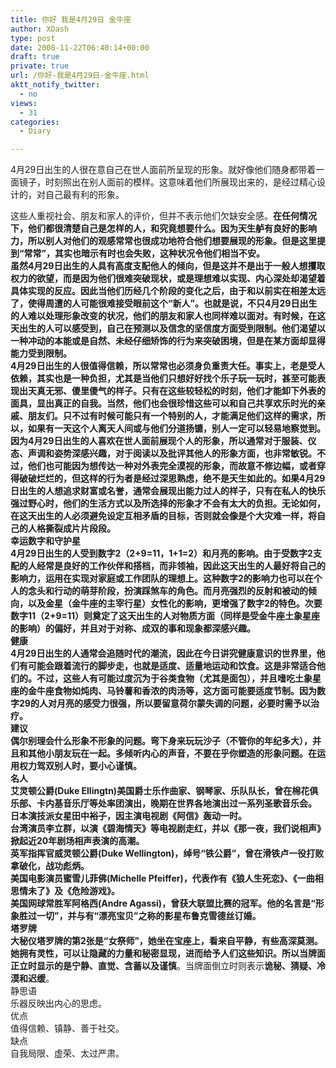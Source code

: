 ```yaml
---
title: 你好 我是4月29日 金牛座
author: XDash
type: post
date: 2008-11-22T06:40:14+00:00
draft: true
private: true
url: /你好-我是4月29日-金牛座.html
aktt_notify_twitter:
  - no
views:
  - 31
categories:
  - Diary

---
```

4月29日出生的人很在意自己在世人面前所呈现的形象。就好像他们随身都带着一面镜子，时刻照出在别人面前的模样。这意味着他们所展现出来的，是经过精心设计的，对自己最有利的形象。

这些人重视社会、朋友和家人的评价，但并不表示他们欠缺安全感。**在任何情况下，他们都很清楚自己是怎样的人，和究竟想要什么。**因为天生舻有良好的影响力，所以别人对他们的观感常常也很成功地符合他们想要展现的形象。但是这里提到“常常”，其实也暗示有时也会失败，这种状况令他们相当不安。  
虽然4月29日出生的人具有高度支配他人的倾向，但是这并不是出于一般人想攫取权力的欲望，而是因为他们很难突破现状，或是理想难以实现、内心深处却渴望着具体实现的反应。因此当他们历经几个阶段的变化之后，由于和以前实在相差太远了，使得周遭的人可能很难接受眼前这个“新人”。也就是说，不只4月29日出生的人难以处理形象改变的状况，他们的朋友和家人也同样难以面对。有时候，在这天出生的人可以感受到，自己在预测以及信念的坚信度方面受到限制。他们渴望以一种冲动的本能或是自然、未经仔细矫饰的行为来突破困境，但是在某方面却显得能力受到限制。  
4月29日出生的人很值得信赖，所以常常也必须身负重责大任。**事实上，老是受人依赖，其实也是一种负担，尤其是当他们只想好好找个乐子玩一玩时，甚至可能表现出天真无邪、傻里傻气的样子。**只有在这些较轻松的时刻，他们才能卸下外表的面具，显出真正的自我。当然，他们也会很珍惜这些可以和自己共享欢乐时光的亲戚、朋友们。只不过有时候可能只有一个特别的人，才能满足他们这样的需求，所以，如果有一天这个人离天人间或与他们分道扬镳，别人一定可以轻易地察觉到。  
因为4月29日出生的人喜欢在世人面前展现个人的形象，所以通常对于服装、仪态、声调和姿势深感兴趣，对于阅读以及批评其他人的形象方面，也非常敏锐。不过，**他们也可能因为想传达一种对外表完全漠视的形象，而故意不修边幅，或者穿得破破烂烂的，但这样的行为者是经过深思熟虑，绝不是天生如此的。**如果4月29日出生的人想追求财富或名誉，通常会展现出能力过人的样子，只有在私人的快乐强过野心时，他们的生活方式以及所选择的形象才不会有太大的负担。无论如何，**在这天出生的人必须避免设定互相矛盾的目标，否则就会像是个大灾难一样，将自己的人格撕裂成片片段段**。  
幸运数字和守护星  
4月29日出生的人受到**数字2**（2+9=11，1+1=2）和**月亮**的影响。由于受数字2支配的人经常是良好的工作伙伴和搭档，而非领袖，因此这天出生的人最好将自己的影响力，运用在实现对家庭或工作团队的理想上。这种数字2的影响力也可以在个人的念头和行动的萌芽阶段，扮演踩煞车的角色。而月亮强烈的反射和被动的倾向，以及金星（金牛座的主宰行星）女性化的影响，更增强了数字2的特色。次要数字11（2+9=11）则奠定了这天出生的人对物质方面（同样是受金牛座土象星座的影响）的偏好，并且对于对称、成双的事和现象都深感兴趣。  
健康  
4月29日出生的人通常会追随时代的潮流，因此在今日讲究健康意识的世界里，他们有可能会跟着流行的脚步走，也就是适度、适量地运动和饮食。这是非常适合他们的。不过，这些人有可能过度沉为于谷类食物（尤其是面包），并且嗜吃土象星座的金牛座食物如炖肉、马铃薯和香浓的肉汤等，这方面可能要适度节制。因为数字29的人对月亮的感受力很强，所以要留意荷尔蒙失调的问题，必要时需予以治疗。  
建议  
偶尔别理会什么形象不形象的问题。弯下身来玩玩沙子（不管你的年纪多大），并且和其他小朋友玩在一起。多倾听内心的声音，不要在乎你塑造的形象问题。在运用权力驾双别人时，要小心谨慎。  
名人  
艾灵顿公爵(Duke Ellingtn)美国爵士乐作曲家、钢琴家、乐队队长，曾在棉花俱乐部、卡内基音乐厅等处率团演出，晚期在世界各地演出过一系列圣歌音乐会。  
日本演技派女星田中裕子，因主演电视剧《阿信》轰动一时。  
台湾演员李立群，以演《碧海情天》等电视剧走红，并以《那一夜，我们说相声》掀起近20年剧场相声表演的高潮。  
英军指挥官威灵顿公爵(Duke Wellington)，绰号“铁公爵”，曾在滑铁卢一役打败拿破化，战功彪炳。  
美国电影演员蜜雪儿菲佛(Michelle Pfeiffer)，代表作有《狼人生死恋》、《一曲相思情未了》及《危险游戏》。  
美国网球常胜军阿格西(Andre Agassi)，曾获大联盟比赛的冠军。他的名言是“形象胜过一切”，并与有“漂亮宝贝”之称的影星布鲁克雪德丝订婚。  
塔罗牌  
大秘仪塔罗牌的第2张是“女祭师”，她坐在宝座上，看来自平静，有些高深莫测。她拥有灵性，可以让隐藏的力量和秘密显现，进而给予人们这些知识。所以当牌面正立时显示的是**宁静、直觉、含蓄以及谨慎**。当牌面倒立时则表示**诡秘、猜疑、冷漠和迟缓**。  
静思语  
乐器反映出内心的思虑。  
优点  
值得信赖、镇静、善于社交。  
缺点  
自我局限、虚荣、太过严肃。